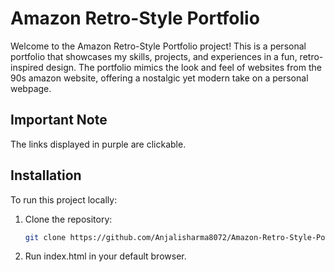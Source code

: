 # Amazon Retro-Style Portfolio

Welcome to the Amazon Retro-Style Portfolio project! This is a personal portfolio that showcases my skills, projects, and experiences in a fun, retro-inspired design. The portfolio mimics the look and feel of websites from the 90s amazon website, offering a nostalgic yet modern take on a personal webpage.

## Important Note
The links displayed in purple are clickable.

## Installation

To run this project locally:

1. Clone the repository:

   ```bash
   git clone https://github.com/Anjalisharma8072/Amazon-Retro-Style-Portfolio.git

2. Run index.html in your default browser.
